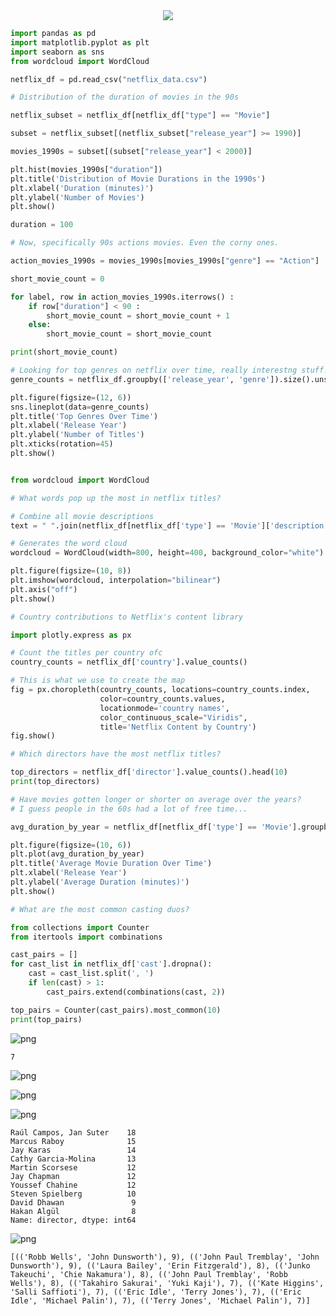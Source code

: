 <center><img src="redpopcorn.jpg"></center>


```python
import pandas as pd
import matplotlib.pyplot as plt
import seaborn as sns
from wordcloud import WordCloud

netflix_df = pd.read_csv("netflix_data.csv")
```


```python
# Distribution of the duration of movies in the 90s

netflix_subset = netflix_df[netflix_df["type"] == "Movie"]

subset = netflix_subset[(netflix_subset["release_year"] >= 1990)]

movies_1990s = subset[(subset["release_year"] < 2000)]

plt.hist(movies_1990s["duration"])
plt.title('Distribution of Movie Durations in the 1990s')
plt.xlabel('Duration (minutes)')
plt.ylabel('Number of Movies')
plt.show()

duration = 100

# Now, specifically 90s actions movies. Even the corny ones.

action_movies_1990s = movies_1990s[movies_1990s["genre"] == "Action"]

short_movie_count = 0

for label, row in action_movies_1990s.iterrows() :
    if row["duration"] < 90 :
        short_movie_count = short_movie_count + 1
    else:
        short_movie_count = short_movie_count

print(short_movie_count)

# Looking for top genres on netflix over time, really interestng stuff!
genre_counts = netflix_df.groupby(['release_year', 'genre']).size().unstack().fillna(0)

plt.figure(figsize=(12, 6))
sns.lineplot(data=genre_counts)
plt.title('Top Genres Over Time')
plt.xlabel('Release Year')
plt.ylabel('Number of Titles')
plt.xticks(rotation=45)
plt.show()


from wordcloud import WordCloud

# What words pop up the most in netflix titles?

# Combine all movie descriptions
text = " ".join(netflix_df[netflix_df['type'] == 'Movie']['description'].astype(str))

# Generates the word cloud
wordcloud = WordCloud(width=800, height=400, background_color="white").generate(text)

plt.figure(figsize=(10, 8))
plt.imshow(wordcloud, interpolation="bilinear")
plt.axis("off")
plt.show()

# Country contributions to Netflix's content library

import plotly.express as px

# Count the titles per country ofc
country_counts = netflix_df['country'].value_counts()

# This is what we use to create the map
fig = px.choropleth(country_counts, locations=country_counts.index,
                    color=country_counts.values,
                    locationmode='country names',
                    color_continuous_scale="Viridis",
                    title='Netflix Content by Country')
fig.show()

# Which directors have the most netflix titles?

top_directors = netflix_df['director'].value_counts().head(10)
print(top_directors)

# Have movies gotten longer or shorter on average over the years?
# I guess people in the 60s had a lot of free time...

avg_duration_by_year = netflix_df[netflix_df['type'] == 'Movie'].groupby('release_year')['duration'].mean()

plt.figure(figsize=(10, 6))
plt.plot(avg_duration_by_year)
plt.title('Average Movie Duration Over Time')
plt.xlabel('Release Year')
plt.ylabel('Average Duration (minutes)')
plt.show()

# What are the most common casting duos?

from collections import Counter
from itertools import combinations

cast_pairs = []
for cast_list in netflix_df['cast'].dropna():
    cast = cast_list.split(', ')
    if len(cast) > 1:
        cast_pairs.extend(combinations(cast, 2))

top_pairs = Counter(cast_pairs).most_common(10)
print(top_pairs)

```


    
![png](notebook_files/notebook_2_0.png)
    


    7



    
![png](notebook_files/notebook_2_2.png)
    



    
![png](notebook_files/notebook_2_3.png)
    



    
![png](notebook_files/notebook_2_4.png)
    


    Raúl Campos, Jan Suter    18
    Marcus Raboy              15
    Jay Karas                 14
    Cathy Garcia-Molina       13
    Martin Scorsese           12
    Jay Chapman               12
    Youssef Chahine           12
    Steven Spielberg          10
    David Dhawan               9
    Hakan Algül                8
    Name: director, dtype: int64



    
![png](notebook_files/notebook_2_6.png)
    


    [(('Robb Wells', 'John Dunsworth'), 9), (('John Paul Tremblay', 'John Dunsworth'), 9), (('Laura Bailey', 'Erin Fitzgerald'), 8), (('Junko Takeuchi', 'Chie Nakamura'), 8), (('John Paul Tremblay', 'Robb Wells'), 8), (('Takahiro Sakurai', 'Yuki Kaji'), 7), (('Kate Higgins', 'Salli Saffioti'), 7), (('Eric Idle', 'Terry Jones'), 7), (('Eric Idle', 'Michael Palin'), 7), (('Terry Jones', 'Michael Palin'), 7)]

